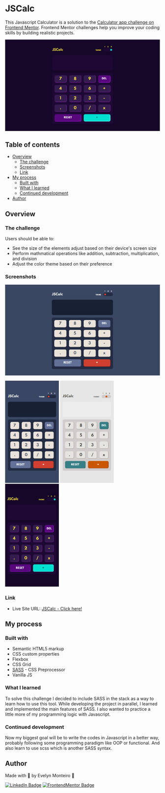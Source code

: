 # JSCalc

This Javascript Calculator is a solution to the [Calculator app challenge on Frontend Mentor](https://www.frontendmentor.io/challenges/calculator-app-9lteq5N29). Frontend Mentor challenges help you improve your coding skills by building realistic projects.

<p>
  <img alt="Desktop JSCalc Interface" title="DesktopJSCalc" src="images/JSCalc-Desktop3.png">
</p>

## Table of contents

- [Overview](#overview)
  - [The challenge](#the-challenge)
  - [Screenshots](#screenshots)
  - [Link](#link)
- [My process](#my-process)
  - [Built with](#built-with)
  - [What I learned](#what-i-learned)
  - [Continued development](#continued-development)
- [Author](#author)

## Overview

### The challenge

Users should be able to:

- See the size of the elements adjust based on their device's screen size
- Perform mathmatical operations like addition, subtraction, multiplication, and division
- Adjust the color theme based on their preference

### Screenshots

<p>
  <img alt="Desktop JSCalc Interface" title="DesktopGifJSCalc" src="images/JSCalc-Desktop.gif" width="525">
</p>

<p>
  <img alt="Mobile theme 1 JSCalc interface" title="MobileJSCalc1" src="images/JSCalc-Mobile1.png" width="175">
  <img alt="Mobile theme 2 JSCalc interface" title="MobileJSCalc2" src="images/JSCalc-Mobile2.png" width="175">
  <img alt="Mobile theme 3 JSCalc interface" title="MobileJSCalc2" src="images/JSCalc-Mobile3.png" width="175">
</p>

### Link

- Live Site URL: [JSCalc - Click here!](https://jscalcevemon.netlify.app/)

## My process

### Built with

- Semantic HTML5 markup
- CSS custom properties
- Flexbox
- CSS Grid
- [SASS](https://sass-lang.com/) - CSS Preprocessor
- Vanilla JS

### What I learned

To solve this challenge I decided to include SASS in the stack as a way to learn how to use this tool. While developing the project in parallel, I learned and implemented the main features of SASS. I also wanted to practice a little more of my programming logic with Javascript.

### Continued development

Now my biggest goal will be to write the codes in Javascript in a better way, probably following some programming paradigm like OOP or functional. And also learn to use scss which is another SASS syntax.

## Author

Made with 💜 by Evelyn Monteiro 👋
<br>

[![LinkedIn Badge](https://img.shields.io/badge/-Evelyn_Monteiro-blue?style=flat-square&logo=Linkedin&logoColor=white&link=https://www.linkedin.com/in/evelyn-monteiro-5b61981b3/)](https://www.linkedin.com/in/evelyn-monteiro-5b61981b3/)
[![FrontendMentor Badge](https://img.shields.io/badge/Evelyn_Frontend_Mentor-09b1bd?style=flat-square&logo=FrontendMentor&logoColor=white&link=https://www.frontendmentor.io/profile/evelynmonteiro)](https://www.frontendmentor.io/profile/evelynmonteiro)
